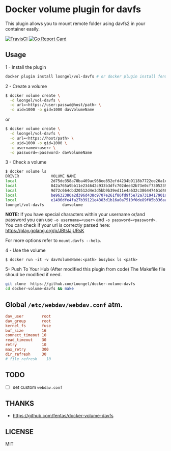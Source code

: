 # Docker volume plugin for davfs

This plugin allows you to mount remote folder using davfs2 in your container easily.

[![TravisCI](https://travis-ci.org/fentas/docker-volume-davfs.svg)](https://travis-ci.org/fentas/docker-volume-davfs)
[![Go Report Card](https://goreportcard.com/badge/github.com/fentas/docker-volume-davfs)](https://goreportcard.com/report/github.com/fentas/docker-volume-davfs)

## Usage

1 - Install the plugin

```sh
docker plugin install loongel/vol-davfs # or docker plugin install fentas/davfs DEBUG=1
```

2 - Create a volume

```sh
$ docker volume create \
  -d loongel/vol-davfs \
  -o url=<https://user:passwd@host/path> \
  -o uid=1000 -o gid=1000 davVolumeName
```
or

```sh
$ docker volume create \
  -d loongel/vol-davfs \
  -o url=<https://host/path> \
  -o uid=1000 -o gid=1000 \
  -o username=<user> \
  -o password=<password> davVolumeName
```

3 - Check a volume

```sh
$ docker volume ls
DRIVER              VOLUME NAME
local               2d75de358a70ba469ac968ee852efd4234b9118b7722ee26a1c5a90dcaea6751
local               842a765a9bb11e234642c933b3dfc702dee32b73e0cf7305239436a145b89017
local               9d72c664cbd20512d4e3d5bb9b39ed11e4a632c386447461d48ed84731e44034
local               be9632386a2d396d438c9707e261f86fd9f5e72a7319417901d84041c8f14a4d
local               e1496dfe4fa27b39121e4383d1b16a0a7510f0de89f05b336aab3c0deb4dda0e
loongel/vol-davfs        davvolume
```

**NOTE:** If you have special characters within your username or/and password you can use `-o username=<user>` and `-o password=<password>`.
You can check if your url is correctly parsed here: https://play.golang.org/p/JBtsIJjURsK

For more options refer to `mount.davfs --help`.

4 - Use the volume

```
$ docker run -it -v davVolumeName:<path> busybox ls <path>
```
5- Push To Your Hub (After modified this plugin from code)
The Makefile file shoud be modified if need.

```sh
git clone  https://github.com/Loongel/docker-volume-davfs
cd docker-volume-davfs && make
```

## Global `/etc/webdav/webdav.conf` atm.
```ini
dav_user        root
dav_group       root
kernel_fs       fuse
buf_size        16
connect_timeout 10
read_timeout    30
retry           10
max_retry       300
dir_refresh     30
# file_refresh    10
```

## TODO
- [ ] set custom `webdav.conf`

## THANKS
- https://github.com/fentas/docker-volume-davfs


## LICENSE

MIT
